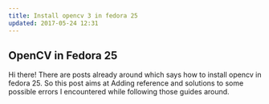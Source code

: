 ```yaml
---
title: Install opencv 3 in fedora 25
updated: 2017-05-24 12:31
---
```


## OpenCV in Fedora 25
Hi there!
There are posts already around which says how to install opencv in fedora 25. So this post aims at Adding reference  and solutions to some possible errors I encountered while following those guides around.
